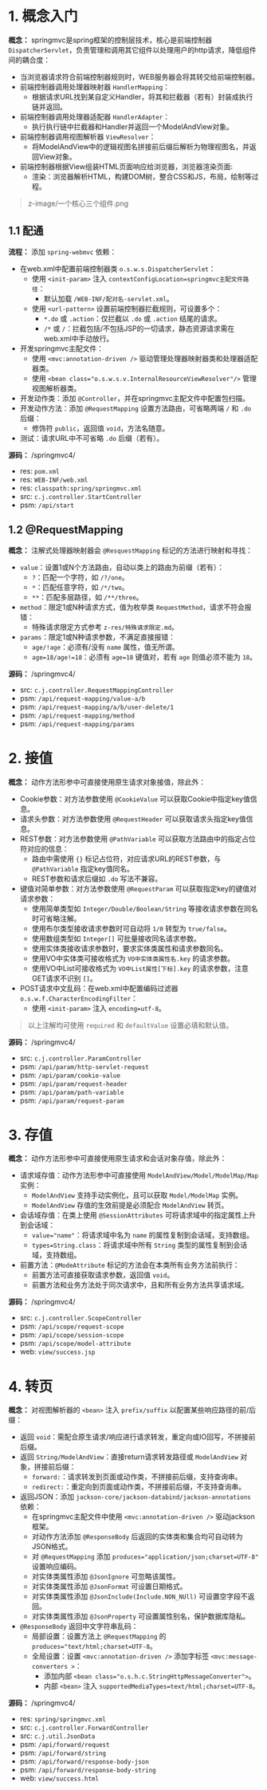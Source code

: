 # 1. 概念入门

**概念：** springmvc是spring框架的控制层技术，核心是前端控制器 `DispatcherServlet`，负责管理和调用其它组件以处理用户的http请求，降低组件间的耦合度：
- 当浏览器请求符合前端控制器规则时，WEB服务器会将其转交给前端控制器。
- 前端控制器调用处理器映射器 `HandlerMapping`：
    - 根据请求URL找到某自定义Handler，将其和拦截器（若有）封装成执行链并返回。
- 前端控制器调用处理器适配器 `HandlerAdapter`：
    - 执行执行链中拦截器和Handler并返回一个ModelAndView对象。
- 前端控制器调用视图解析器 `ViewResolver`：
    - 将ModelAndView中的逻辑视图名拼接前后缀后解析为物理视图名，并返回View对象。 
- 前端控制器根据View组装HTML页面响应给浏览器，浏览器渲染页面:
    - 渲染：浏览器解析HTML，构建DOM树，整合CSS和JS，布局，绘制等过程。

> z-image/一个核心三个组件.png

## 1.1 配通

**流程：** 添加 `spring-webmvc` 依赖：
- 在web.xml中配置前端控制器类 `o.s.w.s.DispatcherServlet`：
    - 使用 `<init-param>` 注入 `contextConfigLocation=springmvc主配文件路径`：
        - 默认加载 `/WEB-INF/配对名-servlet.xml`。
    - 使用 `<url-pattern>` 设置前端控制器拦截规则，可设置多个：
        - `*.do` 或 `.action`：仅拦截以 `.do` 或 `.action` 结尾的请求。
        - `/*` 或 `/`：拦截包括/不包括JSP的一切请求，静态资源请求需在web.xml中手动放行。
- 开发springmvc主配文件：
    - 使用 `<mvc:annotation-driven />` 驱动管理处理器映射器类和处理器适配器类。
    - 使用 `<bean class="o.s.w.s.v.InternalResourceViewResolver"/>` 管理视图解析器类。
- 开发动作类：添加 `@Controller`，并在springmvc主配文件中配置包扫描。
- 开发动作方法：添加 `@RequestMapping` 设置方法路由，可省略两端 `/` 和 `.do` 后缀：
    - 修饰符 `public`，返回值 `void`，方法名随意。
- 测试：请求URL中不可省略 `.do` 后缀（若有）。

**源码：** /springmvc4/
- res: `pom.xml`
- res: `WEB-INF/web.xml`
- res: `classpath:spring/springmvc.xml`
- src: `c.j.controller.StartController`
- psm: `/api/start`

## 1.2 @RequestMapping

**概念：** 注解式处理器映射器会 `@ResquestMapping` 标记的方法进行映射和寻找：
- `value`：设置1或N个方法路由，自动以类上的路由为前缀（若有）：
    - `?`：匹配一个字符，如 `/?/one`。
    - `*`：匹配任意字符，如 `/*/two`。
    - `**`：匹配多层路径，如 `/**/three`。
- `method`：限定1或N种请求方式，值为枚举类 `RequestMethod`，请求不符会报错：
    - 特殊请求限定方式参考 `z-res/特殊请求限定.md`。
- `params`：限定1或N种请求参数，不满足直接报错：
    - `age/!age`：必须有/没有 `name` 属性，值无所谓。
    - `age=18/age!=18`：必须有 `age=18` 键值对，若有 `age` 则值必须不能为 `18`。

**源码：** /springmvc4/
- src: `c.j.controller.RequestMappingController`
- psm: `/api/request-mapping/value-a/b`
- psm: `/api/request-mapping/a/b/user-delete/1`
- psm: `/api/request-mapping/method`
- psm: `/api/request-mapping/params`

# 2. 接值

**概念：** 动作方法形参中可直接使用原生请求对象接值，除此外：
- Cookie参数：对方法参数使用 `@CookieValue` 可以获取Cookie中指定key值信息。
- 请求头参数：对方法参数使用 `@RequestHeader` 可以获取请求头指定key值信息。
- REST参数：对方法参数使用 `@PathVariable` 可以获取方法路由中的指定占位符对应的信息：
    - 路由中需使用 `{}` 标记占位符，对应请求URL的REST参数，与 `@PathVariable` 指定key值同名。
    - REST参数和请求后缀如 `.do` 写法不兼容。
- 键值对简单参数：对方法参数使用 `@RequestParam` 可以获取指定key的键值对请求参数：
    - 使用简单类型如 `Integer/Double/Boolean/String` 等接收请求参数在同名时可省略注解。
    - 使用布尔类型接收请求参数时可自动将 `1/0` 转型为 `true/false`。
    - 使用数组类型如 `Integer[]` 可批量接收同名请求参数。
    - 使用实体类接收请求参数时，要求实体类属性和请求参数同名。
    - 使用VO中实体类可接收格式为 `VO中实体类属性名.key` 的请求参数。
    - 使用VO中List可接收格式为 `VO中List属性[下标].key` 的请求参数，注意GET请求不识别 `[]`。
- POST请求中文乱码：在web.xml中配置编码过滤器 `o.s.w.f.CharacterEncodingFilter`：
    - 使用 `<init-param>` 注入 `encoding=utf-8`。
    
> 以上注解均可使用 `required` 和 `defaultValue` 设置必填和默认值。
    
**源码：** /springmvc4/
- src: `c.j.controller.ParamController`
- psm: `/api/param/http-servlet-request`
- psm: `/api/param/cookie-value`
- psm: `/api/param/request-header`
- psm: `/api/param/path-variable`
- psm: `/api/param/request-param`

# 3. 存值

**概念：** 动作方法形参中可直接使用原生请求和会话对象存值，除此外：
- 请求域存值：动作方法形参中可直接使用 `ModelAndView/Model/ModelMap/Map` 实例：
    - `ModelAndView` 支持手动实例化，且可以获取 `Model/ModelMap` 实例。
    - `ModelAndView` 存值的生效前提是必须配合 `ModelAndView` 转页。
- 会话域存值：在类上使用 `@SessionAttributes` 可将请求域中的指定属性上升到会话域：
    - `value="name"`：将请求域中名为 `name` 的属性复制到会话域，支持数组。
    - `types=String.class`：将请求域中所有 `String` 类型的属性复制到会话域，支持数组。
- 前置方法：`@ModeAttribute` 标记的方法会在本类所有业务方法前执行：
    - 前置方法可直接获取请求参数，返回值 `void`。
    - 前置方法和业务方法处于同次请求中，且和所有业务方法共享请求域。

**源码：** /springmvc4/
- src: `c.j.controller.ScopeController`
- psm: `/api/scope/request-scope`
- psm: `/api/scope/session-scope`
- psm: `/api/scope/model-attribute`
- web: `view/success.jsp`

# 4. 转页

**概念：** 对视图解析器的 `<bean>` 注入 `prefix/suffix` 以配置某些响应路径的前/后缀：
- 返回 `void`：需配合原生请求/响应进行请求转发，重定向或IO回写，不拼接前后缀。
- 返回 `String/ModelAndView`：直接return请求转发路径或 `ModelAndView` 对象，拼接前后缀：
    - `forward:`：请求转发到页面或动作类，不拼接前后缀，支持查询串。
    - `redirect:`：重定向到页面或动作类，不拼接前后缀，不支持查询串。
- 返回JSON：添加 `jackson-core/jackson-databind/jackson-annotations` 依赖：
    - 在springmvc主配文件中使用 `<mvc:annotation-driven />` 驱动jackson框架。
    - 对动作方法添加 `@ResponseBody` 后返回的实体类和集合均可自动转为JSON格式。
    - 对 `@RequestMapping` 添加 `produces="application/json;charset=UTF-8"` 设置响应编码。
    - 对实体类属性添加 `@JsonIgnore` 可忽略该属性。
    - 对实体类属性添加 `@JsonFormat` 可设置日期格式。
    - 对实体类属性添加 `@JsonInclude(Include.NON_NUll)` 可设置空字段不返回。
    - 对实体类属性添加 `@JsonProperty` 可设置属性别名，保护数据库隐私。
- `@ResponseBody` 返回中文字符串乱码：
    - 局部设置：设置方法上 `@RequestMapping` 的 `produces="text/html;charset=UTF-8`。
    - 全局设置：设置 `<mvc:annotation-driven />` 添加字标签 `<mvc:message-converters >`：
        - 添加内部 `<bean class="o.s.h.c.StringHttpMessageConverter">`。
        - 内部 `<bean>` 注入 `supportedMediaTypes=text/html;charset=UTF-8`。

**源码：** /springmvc4/
- res: `spring/springmvc.xml`
- src: `c.j.controller.ForwardController`
- src: `c.j.util.JsonData`
- psm: `/api/forward/request`
- psm: `/api/forward/string`
- psm: `/api/forward/response-body-json`
- psm: `/api/forward/response-body-string`
- web: `view/success.html`
